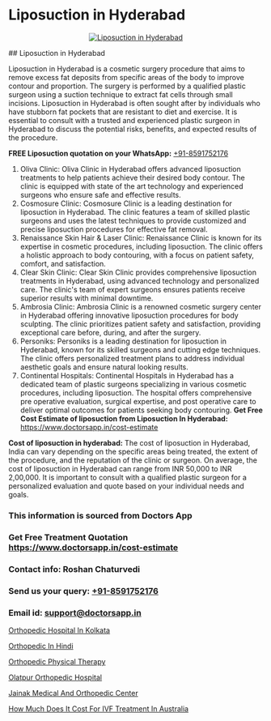 # Liposuction in Hyderabad

<p align="center">
  <a href="null">
    <img src="null" alt="Liposuction in Hyderabad">
  </a>
</p>
## Liposuction in Hyderabad

Liposuction in Hyderabad is a cosmetic surgery procedure that aims to remove excess fat deposits from specific areas of the body to improve contour and proportion. The surgery is performed by a qualified plastic surgeon using a suction technique to extract fat cells through small incisions. Liposuction in Hyderabad is often sought after by individuals who have stubborn fat pockets that are resistant to diet and exercise. It is essential to consult with a trusted and experienced plastic surgeon in Hyderabad to discuss the potential risks, benefits, and expected results of the procedure.

**FREE Liposuction quotation on your WhatsApp:**  [+91-8591752176](https://api.whatsapp.com/send?phone=8591752176)

1) Oliva Clinic: Oliva Clinic in Hyderabad offers advanced liposuction treatments to help patients achieve their desired body contour. The clinic is equipped with state of the art technology and experienced surgeons who ensure safe and effective results.
2) Cosmosure Clinic: Cosmosure Clinic is a leading destination for liposuction in Hyderabad. The clinic features a team of skilled plastic surgeons and uses the latest techniques to provide customized and precise liposuction procedures for effective fat removal.
3) Renaissance Skin Hair & Laser Clinic: Renaissance Clinic is known for its expertise in cosmetic procedures, including liposuction. The clinic offers a holistic approach to body contouring, with a focus on patient safety, comfort, and satisfaction.
4) Clear Skin Clinic: Clear Skin Clinic provides comprehensive liposuction treatments in Hyderabad, using advanced technology and personalized care. The clinic's team of expert surgeons ensures patients receive superior results with minimal downtime.
5) Ambrosia Clinic: Ambrosia Clinic is a renowned cosmetic surgery center in Hyderabad offering innovative liposuction procedures for body sculpting. The clinic prioritizes patient safety and satisfaction, providing exceptional care before, during, and after the surgery.
6) Personiks: Personiks is a leading destination for liposuction in Hyderabad, known for its skilled surgeons and cutting edge techniques. The clinic offers personalized treatment plans to address individual aesthetic goals and ensure natural looking results.
7) Continental Hospitals: Continental Hospitals in Hyderabad has a dedicated team of plastic surgeons specializing in various cosmetic procedures, including liposuction. The hospital offers comprehensive pre operative evaluation, surgical expertise, and post operative care to deliver optimal outcomes for patients seeking body contouring.
**Get Free Cost Estimate of liposuction from Liposuction In Hyderabad:** https://www.doctorsapp.in/cost-estimate

**Cost of liposuction in hyderabad:**
The cost of liposuction in Hyderabad, India can vary depending on the specific areas being treated, the extent of the procedure, and the reputation of the clinic or surgeon. On average, the cost of liposuction in Hyderabad can range from INR 50,000 to INR 2,00,000. It is important to consult with a qualified plastic surgeon for a personalized evaluation and quote based on your individual needs and goals.

### This information is sourced from Doctors App 
### Get Free Treatment Quotation https://www.doctorsapp.in/cost-estimate
### Contact info: Roshan Chaturvedi 
### Send us your query: [+91-8591752176](https://api.whatsapp.com/send?phone=8591752176) 
### Email id: support@doctorsapp.in

[Orthopedic Hospital In Kolkata](https://www.linkedin.com/pulse/orthopedic-hospital-kolkata-doctorsapp-khulna-jdlqe?trackingId=s%2F4f8WdMHJYoxw%2B1VpENug%3D%3D&lipi=urn%3Ali%3Apage%3Ad_flagship3_company_admin%3BEfzsr1%2BmQ6eR1XkJR7MU1A%3D%3D)

[Orthopedic In Hindi](https://www.linkedin.com/pulse/orthopedic-hindi-doctorsapp-khulna-3a47e/?lipi=urn%3Ali%3Apage%3Ad_flagship3_publishing_published%3B6s0HL1EnS62Kk1Ppug3b7A%3D%3D)

[Orthopedic Physical Therapy](https://medium.com/@vimalrana22/orthopedic-physical-therapy-9272305cf349)

[Olatpur Orthopedic Hospital](https://medium.com/@manish632504/olatpur-orthopedic-hospital-e57f043c01d2)

[Jainak Medical And Orthopedic Center](https://doctors-apps.github.io/doctorsapp/jainak-medical-and-orthopedic-center)

[How Much Does It Cost For IVF Treatment In Australia](https://doctors-apps.github.io/doctorsapp/how-much-does-it-cost-for-ivf-treatment-in-australia)


